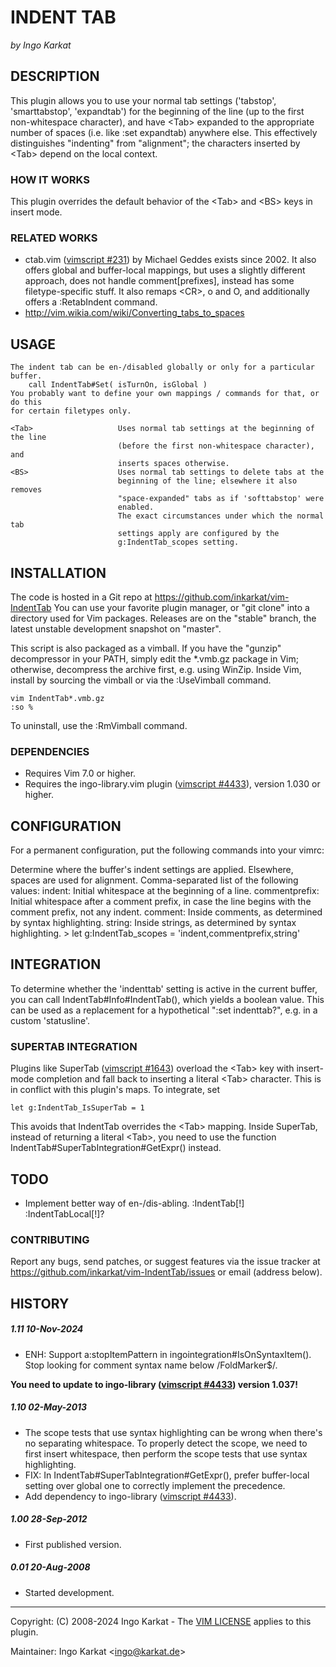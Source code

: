 INDENT TAB
===============================================================================
_by Ingo Karkat_

DESCRIPTION
------------------------------------------------------------------------------

This plugin allows you to use your normal tab settings ('tabstop',
'smarttabstop', 'expandtab') for the beginning of the line (up to the first
non-whitespace character), and have &lt;Tab&gt; expanded to the appropriate number
of spaces (i.e. like :set expandtab) anywhere else. This effectively
distinguishes "indenting" from "alignment"; the characters inserted by &lt;Tab&gt;
depend on the local context.

### HOW IT WORKS

This plugin overrides the default behavior of the &lt;Tab&gt; and &lt;BS&gt; keys in
insert mode.

### RELATED WORKS

- ctab.vim ([vimscript #231](http://www.vim.org/scripts/script.php?script_id=231)) by Michael Geddes exists since 2002. It also
  offers global and buffer-local mappings, but uses a slightly different
  approach, does not handle comment[prefixes], instead has some
  filetype-specific stuff. It also remaps &lt;CR&gt;, o and O, and additionally
  offers a :RetabIndent command.
- http://vim.wikia.com/wiki/Converting_tabs_to_spaces

USAGE
------------------------------------------------------------------------------

    The indent tab can be en-/disabled globally or only for a particular buffer.
        call IndentTab#Set( isTurnOn, isGlobal )
    You probably want to define your own mappings / commands for that, or do this
    for certain filetypes only.

    <Tab>                   Uses normal tab settings at the beginning of the line
                            (before the first non-whitespace character), and
                            inserts spaces otherwise.
    <BS>                    Uses normal tab settings to delete tabs at the
                            beginning of the line; elsewhere it also removes
                            "space-expanded" tabs as if 'softtabstop' were
                            enabled.
                            The exact circumstances under which the normal tab
                            settings apply are configured by the
                            g:IndentTab_scopes setting.

INSTALLATION
------------------------------------------------------------------------------

The code is hosted in a Git repo at
    https://github.com/inkarkat/vim-IndentTab
You can use your favorite plugin manager, or "git clone" into a directory used
for Vim packages. Releases are on the "stable" branch, the latest unstable
development snapshot on "master".

This script is also packaged as a vimball. If you have the "gunzip"
decompressor in your PATH, simply edit the \*.vmb.gz package in Vim; otherwise,
decompress the archive first, e.g. using WinZip. Inside Vim, install by
sourcing the vimball or via the :UseVimball command.

    vim IndentTab*.vmb.gz
    :so %

To uninstall, use the :RmVimball command.

### DEPENDENCIES

- Requires Vim 7.0 or higher.
- Requires the ingo-library.vim plugin ([vimscript #4433](http://www.vim.org/scripts/script.php?script_id=4433)), version 1.030 or
  higher.

CONFIGURATION
------------------------------------------------------------------------------

For a permanent configuration, put the following commands into your vimrc:

Determine where the buffer's indent settings are applied. Elsewhere, spaces
are used for alignment. Comma-separated list of the following values:
    indent:         Initial whitespace at the beginning of a line.
    commentprefix:  Initial whitespace after a comment prefix, in case the line
                    begins with the comment prefix, not any indent.
    comment:        Inside comments, as determined by syntax highlighting.
    string:         Inside strings, as determined by syntax highlighting. >
    let g:IndentTab_scopes = 'indent,commentprefix,string'

INTEGRATION
------------------------------------------------------------------------------

To determine whether the 'indenttab' setting is active in the current buffer,
you can call IndentTab#Info#IndentTab(), which yields a boolean value. This
can be used as a replacement for a hypothetical ":set indenttab?", e.g. in a
custom 'statusline'.

### SUPERTAB INTEGRATION

Plugins like SuperTab ([vimscript #1643](http://www.vim.org/scripts/script.php?script_id=1643)) overload the &lt;Tab&gt; key with
insert-mode completion and fall back to inserting a literal &lt;Tab&gt; character.
This is in conflict with this plugin's maps. To integrate, set

    let g:IndentTab_IsSuperTab = 1

This avoids that IndentTab overrides the &lt;Tab&gt; mapping. Inside SuperTab,
instead of returning a literal &lt;Tab&gt;, you need to use the function
IndentTab#SuperTabIntegration#GetExpr() instead.

TODO
------------------------------------------------------------------------------

- Implement better way of en-/dis-abling. :IndentTab[!] :IndentTabLocal[!]?

### CONTRIBUTING

Report any bugs, send patches, or suggest features via the issue tracker at
https://github.com/inkarkat/vim-IndentTab/issues or email (address below).

HISTORY
------------------------------------------------------------------------------

##### 1.11    10-Nov-2024
- ENH: Support a:stopItemPattern in ingointegration#IsOnSyntaxItem(). Stop
  looking for comment syntax name below /FoldMarker$/.

__You need to update to ingo-library ([vimscript #4433](http://www.vim.org/scripts/script.php?script_id=4433)) version 1.037!__

##### 1.10    02-May-2013
- The scope tests that use syntax highlighting can be wrong when there's no
  separating whitespace. To properly detect the scope, we need to first insert
  whitespace, then perform the scope tests that use syntax highlighting.
- FIX: In IndentTab#SuperTabIntegration#GetExpr(), prefer buffer-local setting
  over global one to correctly implement the precedence.
- Add dependency to ingo-library ([vimscript #4433](http://www.vim.org/scripts/script.php?script_id=4433)).

##### 1.00    28-Sep-2012
- First published version.

##### 0.01    20-Aug-2008
- Started development.

------------------------------------------------------------------------------
Copyright: (C) 2008-2024 Ingo Karkat -
The [VIM LICENSE](http://vimdoc.sourceforge.net/htmldoc/uganda.html#license) applies to this plugin.

Maintainer:     Ingo Karkat &lt;ingo@karkat.de&gt;
